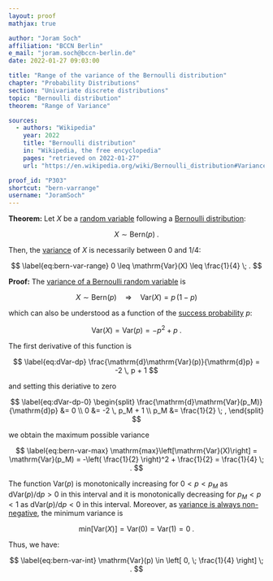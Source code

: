```yaml
---
layout: proof
mathjax: true

author: "Joram Soch"
affiliation: "BCCN Berlin"
e_mail: "joram.soch@bccn-berlin.de"
date: 2022-01-27 09:03:00

title: "Range of the variance of the Bernoulli distribution"
chapter: "Probability Distributions"
section: "Univariate discrete distributions"
topic: "Bernoulli distribution"
theorem: "Range of Variance"

sources:
  - authors: "Wikipedia"
    year: 2022
    title: "Bernoulli distribution"
    in: "Wikipedia, the free encyclopedia"
    pages: "retrieved on 2022-01-27"
    url: "https://en.wikipedia.org/wiki/Bernoulli_distribution#Variance"

proof_id: "P303"
shortcut: "bern-varrange"
username: "JoramSoch"
---
```



**Theorem:** Let $X$ be a [random variable](/D/rvar) following a [Bernoulli distribution](/D/bern):

$$ \label{eq:bern}
X \sim \mathrm{Bern}(p) \; .
$$

Then, the [variance](/D/var) of $X$ is necessarily between 0 and 1/4:

$$ \label{eq:bern-var-range}
0 \leq \mathrm{Var}(X) \leq \frac{1}{4} \; .
$$


**Proof:** The [variance of a Bernoulli random variable](/P/bern-var) is

$$ \label{eq:bern-var}
X \sim \mathrm{Bern}(p) \quad \Rightarrow \quad \mathrm{Var}(X) = p \, (1-p)
$$

which can also be understood as a function of the [success probability](/D/bern) $p$:

$$ \label{eq:bern-var-p}
\mathrm{Var}(X) = \mathrm{Var}(p) = -p^2 + p \; .
$$

The first derivative of this function is

$$ \label{eq:dVar-dp}
\frac{\mathrm{d}\mathrm{Var}(p)}{\mathrm{d}p} = -2 \, p + 1
$$

and setting this deriative to zero

$$ \label{eq:dVar-dp-0}
\begin{split}
\frac{\mathrm{d}\mathrm{Var}(p_M)}{\mathrm{d}p} &= 0 \\
0 &= -2 \, p_M + 1 \\
p_M &= \frac{1}{2} \; ,
\end{split}
$$

we obtain the maximum possible variance

$$ \label{eq:bern-var-max}
\mathrm{max}\left[\mathrm{Var}(X)\right] = \mathrm{Var}(p_M) = -\left( \frac{1}{2} \right)^2 + \frac{1}{2} = \frac{1}{4} \; .
$$

The function $\mathrm{Var}(p)$ is monotonically increasing for $0 < p < p_M$ as $\mathrm{d}\mathrm{Var}(p)/\mathrm{d}p > 0$ in this interval and it is monotonically decreasing for $p_M < p < 1$ as $\mathrm{d}\mathrm{Var}(p)/\mathrm{d}p < 0$ in this interval. Moreover, as [variance is always non-negative](/P/var-nonneg), the minimum variance is

$$ \label{eq:bern-var-min}
\mathrm{min}\left[\mathrm{Var}(X)\right] = \mathrm{Var}(0) = \mathrm{Var}(1) = 0 \; .
$$

Thus, we have:

$$ \label{eq:bern-var-int}
\mathrm{Var}(p) \in \left[ 0, \; \frac{1}{4} \right] \; .
$$